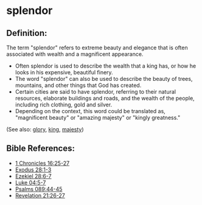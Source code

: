 # splendor #

## Definition: ##

The term "splendor" refers to extreme beauty and elegance that is often associated with wealth and a magnificent appearance.

* Often splendor is used to describe the wealth that a king has, or how he looks in his expensive, beautiful finery.
* The word "splendor" can also be used to describe the beauty of trees, mountains, and other things that God has created.
* Certain cities are said to have splendor, referring to their natural resources, elaborate buildings and roads, and the wealth of the people, including rich clothing, gold and silver.
* Depending on the context, this word could be translated as, "magnificent beauty" or "amazing majesty" or "kingly greatness."

(See also: [glory](../kt/glory.md), [king](../other/king.md), [majesty](../kt/majesty.md))

## Bible References: ##

* [1 Chronicles 16:25-27](https://door43.org/en/bible/notes/1ch/16/25)
* [Exodus 28:1-3](https://door43.org/en/bible/notes/exo/28/01)
* [Ezekiel 28:6-7](https://door43.org/en/bible/notes/ezk/28/06)
* [Luke 04:5-7](https://door43.org/en/bible/notes/luk/04/05)
* [Psalms 089:44-45](https://door43.org/en/bible/notes/psa/089/044)
* [Revelation 21:26-27](https://door43.org/en/bible/notes/rev/21/26)

